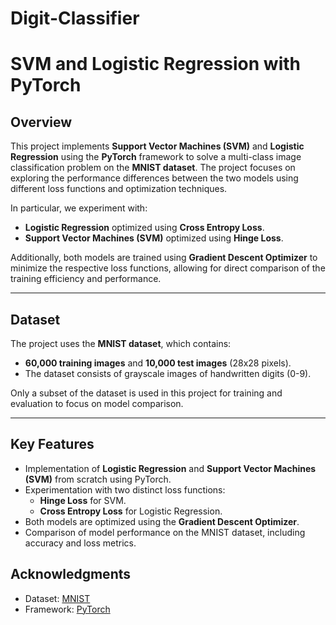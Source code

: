 # Digit-Classifier
# SVM and Logistic Regression with PyTorch

## Overview
This project implements **Support Vector Machines (SVM)** and **Logistic Regression** using the **PyTorch** framework to solve a multi-class image classification problem on the **MNIST dataset**. The project focuses on exploring the performance differences between the two models using different loss functions and optimization techniques.

In particular, we experiment with:
- **Logistic Regression** optimized using **Cross Entropy Loss**.
- **Support Vector Machines (SVM)** optimized using **Hinge Loss**.

Additionally, both models are trained using **Gradient Descent Optimizer** to minimize the respective loss functions, allowing for direct comparison of the training efficiency and performance.

---

## Dataset
The project uses the **MNIST dataset**, which contains:
- **60,000 training images** and **10,000 test images** (28x28 pixels).
- The dataset consists of grayscale images of handwritten digits (0-9).

Only a subset of the dataset is used in this project for training and evaluation to focus on model comparison.

---

## Key Features
- Implementation of **Logistic Regression** and **Support Vector Machines (SVM)** from scratch using PyTorch.
- Experimentation with two distinct loss functions:
  - **Hinge Loss** for SVM.
  - **Cross Entropy Loss** for Logistic Regression.
- Both models are optimized using the **Gradient Descent Optimizer**.
- Comparison of model performance on the MNIST dataset, including accuracy and loss metrics.

## Acknowledgments
- Dataset: [MNIST](http://yann.lecun.com/exdb/mnist/)
- Framework: [PyTorch](https://pytorch.org/)
